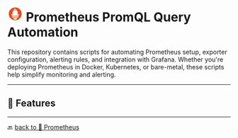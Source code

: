 # <img src="../../Assets/pics/icons8-prometheus-48.svg" width="35"> Prometheus PromQL Query Automation

This repository contains scripts for automating Prometheus setup, exporter configuration, alerting rules, and integration with Grafana. Whether you're deploying Prometheus in Docker, Kubernetes, or bare-metal, these scripts help simplify monitoring and alerting.

---

## 🚀 Features

---

🔙 [back to 📂 Prometheus](../)
